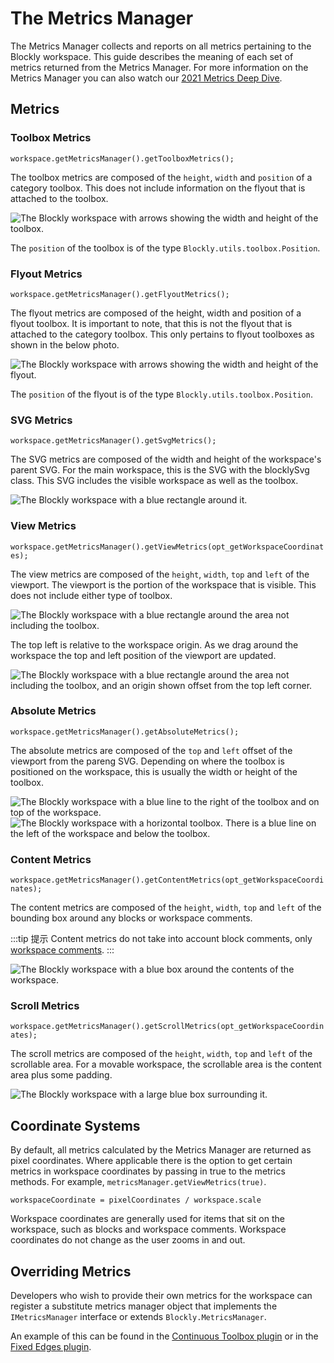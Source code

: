 <!--
 * @Date: 2021-10-15 14:06:13
 * @LastEditors: tortorse
 * @LastEditTime: 2021-10-18 09:28:11
 * @FilePath: \blockly-document-chinese\docs\guides\plugins\interfaces\metrics_manager.md
-->
# The Metrics Manager 

The Metrics Manager collects and reports on all metrics pertaining to the Blockly workspace. This guide describes the meaning of each set of metrics returned from the Metrics Manager. For more information on the Metrics Manager you can also watch our [2021 Metrics Deep Dive](https://www.youtube.com/watch?v=6e6vntCqbic&list=PLSIUOFhnxEiCjoIwJ0jAdwpTZET73CK7d&index=9).

## Metrics

### Toolbox Metrics

`workspace.getMetricsManager().getToolboxMetrics();`

The toolbox metrics are composed of the `height`, `width` and `position` of a category toolbox. This does not include information on the flyout that is attached to the toolbox.

![The Blockly workspace with arrows showing the width and height of the toolbox.](./toolbox_metrics.png)

The `position` of the toolbox is of the type `Blockly.utils.toolbox.Position`.

### Flyout Metrics

`workspace.getMetricsManager().getFlyoutMetrics();`

The flyout metrics are composed of the height, width and position of a flyout toolbox. It is important to note, that this is not the flyout that is attached to the category toolbox. This only pertains to flyout toolboxes as shown in the below photo.

![The Blockly workspace with arrows showing the width and height of the flyout.](./flyout_toolbox_metrics.png)

The `position` of the flyout is of the type `Blockly.utils.toolbox.Position`.

### SVG Metrics

`workspace.getMetricsManager().getSvgMetrics();`

The SVG metrics are composed of the width and height of the workspace's parent SVG. For the main workspace, this is the SVG with the blocklySvg class. This SVG includes the visible workspace as well as the toolbox.

![The Blockly workspace with a blue rectangle around it.](./svg_metrics.png)

### View Metrics

`workspace.getMetricsManager().getViewMetrics(opt_getWorkspaceCoordinates);`

The view metrics are composed of the `height`, `width`, `top` and `left` of the viewport. The viewport is the portion of the workspace that is visible. This does not include either type of toolbox.

![The Blockly workspace with a blue rectangle around the area not including the toolbox.](./view_metrics.png)

The top left is relative to the workspace origin. As we drag around the workspace the top and left position of the viewport are updated.

![The Blockly workspace with a blue rectangle around the area not including the toolbox, and an origin shown offset from the top left corner.](./view_metrics_origin.png)

### Absolute Metrics

`workspace.getMetricsManager().getAbsoluteMetrics();`

The absolute metrics are composed of the `top` and `left` offset of the viewport from the pareng SVG. Depending on where the toolbox is positioned on the workspace, this is usually the width or height of the toolbox.

![The Blockly workspace with a blue line to the right of the toolbox and on top of the workspace.](./absolute_metrics.png)
![The Blockly workspace with a horizontal toolbox. There is a blue line on the left of the workspace and below the toolbox.](./absolute_metrics_2.png)

### Content Metrics

`workspace.getMetricsManager().getContentMetrics(opt_getWorkspaceCoordinates);`

The content metrics are composed of the `height`, `width`, `top` and `left` of the bounding box around any blocks or workspace comments.

:::tip 提示
Content metrics do not take into account block comments, only [workspace comments](https://developers.google.com/blockly/reference/js/Blockly.WorkspaceComment).
:::

![The Blockly workspace with a blue box around the contents of the workspace.](./content_metrics.png)

### Scroll Metrics

`workspace.getMetricsManager().getScrollMetrics(opt_getWorkspaceCoordinates);`

The scroll metrics are composed of the `height`, `width`, `top` and `left` of the scrollable area. For a movable workspace, the scrollable area is the content area plus some padding.

![The Blockly workspace with a large blue box surrounding it.](./scroll_metrics.png)

## Coordinate Systems

By default, all metrics calculated by the Metrics Manager are returned as pixel coordinates. Where applicable there is the option to get certain metrics in workspace coordinates by passing in true to the metrics methods. For example, `metricsManager.getViewMetrics(true)`.

```
workspaceCoordinate = pixelCoordinates / workspace.scale
```

Workspace coordinates are generally used for items that sit on the workspace, such as blocks and workspace comments. Workspace coordinates do not change as the user zooms in and out.

## Overriding Metrics

Developers who wish to provide their own metrics for the workspace can register a substitute metrics manager object that implements the `IMetricsManager` interface or extends `Blockly.MetricsManager`.

An example of this can be found in the [Continuous Toolbox plugin](https://github.com/google/blockly-samples/blob/master/plugins/continuous-toolbox/src/ContinuousMetrics.js) or in the [Fixed Edges plugin](https://github.com/google/blockly-samples/blob/master/plugins/fixed-edges/src/index.js).